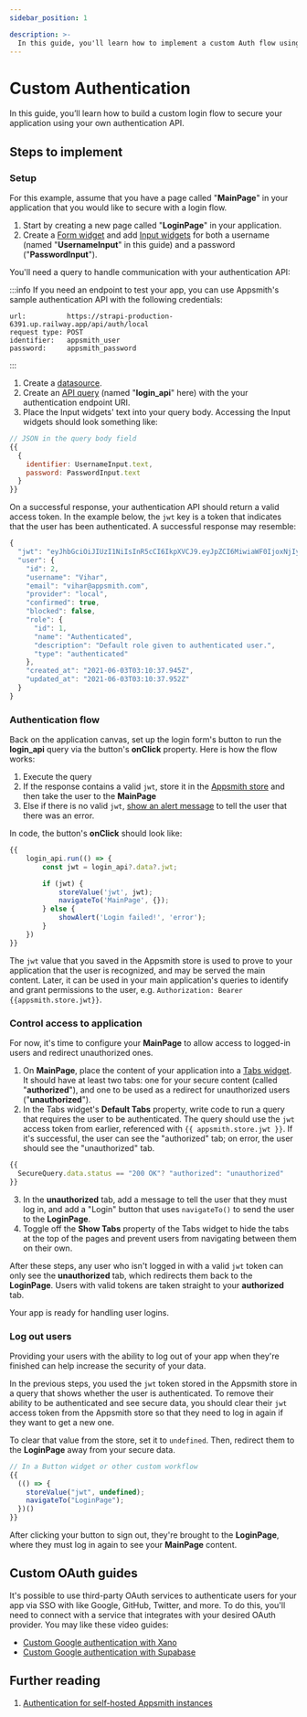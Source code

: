 ```yaml
---
sidebar_position: 1

description: >-
  In this guide, you'll learn how to implement a custom Auth flow using an API with JWTs.
---
```


# Custom Authentication

In this guide, you’ll learn how to build a custom login flow to secure your application using your own authentication API.

<VideoEmbed host="youtube" videoId="5oPcF9dXZyU" title="How to Implement Custom Login/Authentication in Appsmith" caption="How to Implement Custom Login/Authentication in Appsmith"/>

## Steps to implement

### Setup

For this example, assume that you have a page called "**MainPage**" in your application that you would like to secure with a login flow.

1. Start by creating a new page called "**LoginPage**" in your application.
2. Create a [Form widget](/reference/widgets/form) and add [Input widgets](/reference/widgets/input) for both a username (named "**UsernameInput**" in this guide) and a password ("**PasswordInput**").

You'll need a query to handle communication with your authentication API:

:::info
If you need an endpoint to test your app, you can use Appsmith's sample authentication API with the following credentials:

```
url:          https://strapi-production-6391.up.railway.app/api/auth/local
request type: POST
identifier:   appsmith_user
password:     appsmith_password

```
:::

1. Create a [datasource](/connect-data/reference/authenticated-api).
2. Create an [API query](/connect-data/reference/rest-api) (named "**login_api**" here) with the your authentication endpoint URI.
3. Place the Input widgets' text into your query body. Accessing the Input widgets should look something like:

  ```javascript
  // JSON in the query body field
  {{
    {
      identifier: UsernameInput.text,
      password: PasswordInput.text
    }
  }}
  ```

On a successful response, your authentication API should return a valid access token. In the example below, the `jwt` key is a token that indicates that the user has been authenticated. A successful response may resemble:

```javascript
{
  "jwt": "eyJhbGciOiJIUzI1NiIsInR5cCI6IkpXVCJ9.eyJpZCI6MiwiaWF0IjoxNjIyNzE1MTU0LCJleHAiOjE2MjUzMDcxNTR9.rqkR0bVR5g0k8awGTYDEQ0vr15H7401zxkTxpWp9Mc4",
  "user": {
    "id": 2,
    "username": "Vihar",
    "email": "vihar@appsmith.com",
    "provider": "local",
    "confirmed": true,
    "blocked": false,
    "role": {
      "id": 1,
      "name": "Authenticated",
      "description": "Default role given to authenticated user.",
      "type": "authenticated"
    },
    "created_at": "2021-06-03T03:10:37.945Z",
    "updated_at": "2021-06-03T03:10:37.952Z"
  }
}
```

### Authentication flow

Back on the application canvas, set up the login form's button to run the **login_api** query via the button's **onClick** property. Here is how the flow works:

1. Execute the query
2. If the response contains a valid `jwt`, store it in the [Appsmith store](/reference/appsmith-framework/widget-actions/store-value) and then take the user to the **MainPage**
3. Else if there is no valid `jwt`, [show an alert message](/reference/appsmith-framework/widget-actions/show-alert) to tell the user that there was an error.

In code, the button's **onClick** should look like:

```javascript
{{
    login_api.run(() => {
        const jwt = login_api?.data?.jwt;

        if (jwt) {
            storeValue('jwt', jwt);
            navigateTo('MainPage', {});
        } else {
            showAlert('Login failed!', 'error');
        }
    })
}}

```

The `jwt` value that you saved in the Appsmith store is used to prove to your application that the user is recognized, and may be served the main content. Later, it can be used in your main application's queries to identify and grant permissions to the user, e.g. `Authorization: Bearer {{appsmith.store.jwt}}`.

### Control access to application

For now, it's time to configure your **MainPage** to allow access to logged-in users and redirect unauthorized ones.

1. On **MainPage**, place the content of your application into a [Tabs widget](/reference/widgets/tabs). It should have at least two tabs: one for your secure content (called "**authorized**"), and one to be used as a redirect for unauthorized users ("**unauthorized**").
2. In the Tabs widget's **Default Tabs** property, write code to run a query that requires the user to be authenticated. The query should use the `jwt` access token from earlier, referenced with `{{ appsmith.store.jwt }}`. If it's successful, the user can see the "authorized" tab; on error, the user should see the "unauthorized" tab.
  ```javascript
  {{
    SecureQuery.data.status == "200 OK"? "authorized": "unauthorized"
  }}
  ```
3. In the **unauthorized** tab, add a message to tell the user that they must log in, and add a "Login" button that uses `navigateTo()` to send the user to the **LoginPage**.
4. Toggle off the **Show Tabs** property of the Tabs widget to hide the tabs at the top of the pages and prevent users from navigating between them on their own.

After these steps, any user who isn't logged in with a valid `jwt` token can only see the **unauthorized** tab, which redirects them back to the **LoginPage**. Users with valid tokens are taken straight to your **authorized** tab.

Your app is ready for handling user logins.

### Log out users

Providing your users with the ability to log out of your app when they're finished can help increase the security of your data.

In the previous steps, you used the `jwt` token stored in the Appsmith store in a query that shows whether the user is authenticated. To remove their ability to be authenticated and see secure data, you should clear their `jwt` access token from the Appsmith store so that they need to log in again if they want to get a new one.

To clear that value from the store, set it to `undefined`. Then, redirect them to the **LoginPage** away from your secure data.

```javascript
// In a Button widget or other custom workflow
{{ 
  (() => {
    storeValue("jwt", undefined);
    navigateTo("LoginPage");
  })()
}}
```

After clicking your button to sign out, they're brought to the **LoginPage**, where they must log in again to see your **MainPage** content.

## Custom OAuth guides

It's possible to use third-party OAuth services to authenticate users for your app via SSO with like Google, GitHub, Twitter, and more. To do this, you'll need to connect with a service that integrates with your desired OAuth provider. You may like these video guides:

* [Custom Google authentication with Xano](https://www.youtube.com/watch?v=n3XSAA7q--I)
* [Custom Google authentication with Supabase](https://www.youtube.com/watch?v=mfhHUDNCkoQ)

## Further reading

1. [Authentication for self-hosted Appsmith instances](/getting-started/setup/instance-configuration/authentication)